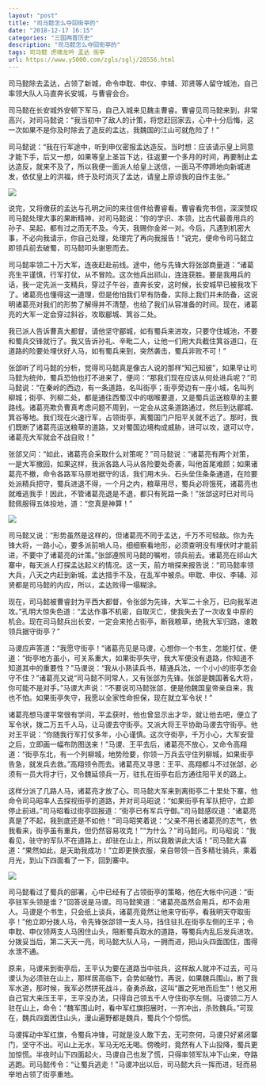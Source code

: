```yaml
---
layout: "post"
title: "司马懿怎么夺回街亭的"
date: "2018-12-17 16:15"
categories: "三国两晋历史"
description: "司马懿怎么夺回街亭的"
tags: 司马懿 虎啸龙吟 孟达 街亭
url: https://www.y5000.com/zgls/sglj/28556.html
---
```






司马懿除去孟达，占领了新城，命令申耽、申仪、李辅、邓贤等人留守城池，自己率领大队人马直奔长安城，与曹睿会合。

司马懿在长安城外安顿下军马，自己入城来见魏主曹睿。曹睿见司马懿来到，非常高兴，对司马懿说：“我当初中了敌人的计策，将您赶回家去，心中十分后悔，这一次如果不是你及时除去了造反的孟达，我魏国的江山可就危险了！”

司马懿说：“我在行军途中，听到申仪密报孟达造反。当时想：应该请示皇上同意才能下手，后又一想，如果等皇上圣旨下达，往返要一个多月的时间，再要制止孟达造反，就来不及了，所以我便一面派人给皇上送信，一面马不停蹄地向新城进发，依仗皇上的洪福，终于及时消灭了孟达，请皇上原谅我的自作主张。”

![](https://img.y5000.com/uploads/allimg/180208/8-1P20Q64I3618.jpg)

说完，又将缴获的孟达与孔明之间的来往信件给曹睿看。曹睿看完书信，深深赞叹司马懿处理大事的果断精神，对司马懿说：“你的学识、本领，比古代最善用兵的孙子、吴起，都有过之而无不及。今天，我赐你金斧一对。今后，凡遇到机密大事，不必向我请示，你自己处理，处理完了再向我报告！”说完，便命令司马懿立即领兵前去破蜀，司马懿叩头谢恩而去。

司马懿率领二十万大军，连夜赶赴前线。途中，他与先锋大将张郃商量道：“诸葛亮生平谨慎，行军打仗，从不冒险。这次他兵出祁山，连连获胜。要是我用兵的话，我一定先派一支精兵，穿过子午谷，直奔长安，这时候，长安城早已被我攻下了。诸葛亮也懂得这一道理，但是他怕我们早有防备，实际上我们并未防备，这说明诸葛亮对我们的形势了解得并不清楚，也给了我们从容准备的时间。现在，诸葛亮的大军一定会穿过斜谷，攻取郿城、箕谷二处。

我已派人告诉曹真大都督，请他坚守郿城，如有蜀兵来进攻，只要守住城池，不要和蜀兵交锋就行了。我又告诉孙礼、辛毗二人，让他一们用大兵截住箕谷道口，在道路的险要处埋伏好人马，如有蜀兵来到，突然袭击，蜀兵非败不可！”

张郃听了司马懿的分析，觉得司马懿真是像古人说的那样“知己知彼”，如果早让司马懿为统帅，蜀兵恐怕也打不进来了，便问：“那我们现在应该从何处进兵呢？”司马懿说：“在秦岭的西边，有一条道路，名叫街亭；街亭旁边有一座小城，名叫列柳城；街亭、列柳二处，都是通往西蜀汉中的咽喉要道，又是蜀兵运送粮草的主要路线。诸葛亮欺负曹真考虑问题不周到，一定会从这条道路通过，然后到达郿城、箕谷等地。我们现在火速行军，占领街亭，离蜀国门户阳平关就不远了。那时，我们既断了诸葛亮运送粮草的道路，又对蜀国边境构成威胁，进可以攻，退可以守，诸葛亮大军就会不战自败！”

张郃又问：“如此，诸葛亮会采取什么对策呢？”司马懿说：“诸葛亮有两个对策，一是大军撤回，如果这样，我派各路人马从各险要处奇袭，叫他首尾难顾；如果诸葛亮不撤，命令各路军马原地据守的话，我们用木头、石头垒住条条通道，在险要处派精兵把守，蜀兵进退不得，一个月之内，粮草用尽，蜀兵必将饿死，诸葛亮也就难逃我手！因此，不管诸葛亮退是不退，都只有死路一条！”张郃这时已对司马懿佩服得五体投地，道：“您真是神算！”

![](https://img.y5000.com/uploads/allimg/180208/8-1P20Q64945B8.jpg)

司马懿又说：“形势虽然是这样的，但诸葛亮不同于孟达，千万不可轻敌。你为先锋大将，一路小心，要多派前哨人马，细细察看地形，必须查明没有埋伏时才能前进，不要中了诸葛亮的计策。”张郃遵照司马懿的嘱咐，领兵前去。诸葛亮在祁山大寨中，每天派人打探孟达起义的情况。这一天，前方哨探来报告说：“司马懿率领大兵，八天之内赶到新城，孟达措手不及，在乱军中被杀。申耽、申仪、李辅、邓贤都是司马懿的内应，所以，孟达败得一塌糊涂。

现在，司马懿被曹睿封为平西大都督，令张郃为先锋，大军二十余万，已向我军进攻。”孔明大惊失色道：“孟达作事不机密，自取灭亡，使我失去了一次收复中原的机会。现在司马懿兵出长安，一定会来抢占街亭，断我粮草，绝我大军归路，谁敢领兵据守街亭？”

马谡应声答道：“我愿守街亭！”诸葛亮见是马谡，心想你一个书生，怎能打仗，便道：“街亭地方虽小，可关系重大，如果街亭失守，我大军便没有退路，你知道不知道其中的重要性？”马谡说：“我从小熟读兵书，精通兵法，一个小小的街亭怎会守不住？”诸葛亮又说“司马懿不同常人，又有张郃为先锋。张郃是魏国著名大将，你可能不是对手。”马谡大声说：“不要说司马懿张郃，便是他魏国皇帝亲自来，我也不怕。如果街亭失守，我愿以全家性命担保，现在就立军令状！”

诸葛亮想马谡平常很有学问，平孟获时，他也曾显示出才华，就让他去吧，便立了军令状，拨二万五千人马，让马谡去守街亭。又派大将王平协助马谡去守街亭。他对王平说：“你随我行军打仗多年，小心谨慎。这次守街亭，千万小心，大军安营之后，立即画一幅布防图送来！”马谡、王平去后，诸葛亮不放心，又命令高翔道：“街亭东北，有一个列柳城，地势险要，你领一万兵去守住列柳城，如果街亭告急，就发兵去救。”高翔领令而去。诸葛亮又寻思：王平、高翔都斗不过张郃，必须有一员大将才行，又令魏延领兵一万，驻扎在街亭右后方通往阳平关的路上。

这样分派了几路人马，诸葛亮才放了心。司马懿大军来到离街亭二十里处下寨，他命令司马昭率人去探视街亭的道路，并对司马昭说：“如果街亭有军队把守，立即停止前进。”司马昭看过街亭回报道：“街亭已有军兵守御。”司马懿感叹道：“诸葛亮真是了不起，我到底还是不如他！”司马昭笑着说：“父亲不用长诸葛亮的志气，依我看来，街亭虽有重兵，但仍然容易攻克！”“为什么？”司马懿问。司马昭说：“我看见，驻守的军队不在道路上，却驻在山上，所以我敢讲此大话！”司马懿大喜道：“果然如此，是天助我成功！”立即更换衣服，亲自带领一百多精壮骑兵，乘着月光，到山下四面看了一下，回到寨中。

![](https://img.y5000.com/uploads/allimg/180208/8-1P20QA025636.jpg)

司马懿看过了蜀兵的部署，心中已经有了占领街亭的策略，他在大帐中问道：“街亭驻军头领是谁？”回答说是马谡。司马懿笑道：“诸葛亮虽然会用兵，却不会用人。马谡是个书生，只会纸上谈兵，诸葛亮竟然让他来守街亭，看我明天夺取街亭！”他立即分拨人马，令先锋张郃领一支人马，挡住驻扎在街亭左侧的王平；令申耽、申仪领两支人马困住山头，阻断蜀兵取水的道路，等蜀兵内乱后发兵进攻。分拨妥当后，第二天天一亮，司马懿大队人马，一拥而进，把山头四面围住，围得水泄不通。

原来，马谡来到街亭后，王平认为要在道路当中驻兵，这样敌人就冲不过去，可马谡认为必须驻在山上，那样居高临下，会势如破竹。再说，如果魏兵围山，断了我军水道，那时候，我军必然拼死战斗，奋勇杀敌，这叫“置之死地而后生”！他又用自己官大来压王平，王平没办法，只得自己领五千人守住街亭左侧。马谡领二万人驻在山上，命令：“魏军围山时，看中军红旗招展时，一齐冲出，杀败魏兵。”可现在，魏兵四面困住山头，漫山遍野都是魏兵，蜀兵个个惊慌。

马谡挥动中军红旗，令蜀兵冲锋，可就是没人敢下去，无可奈何，马谡只好紧闭寨门，坚守不出。可山上无水，军马无吃无喝。傍晚时，竟然有人下山投降，蜀兵更加惊慌。半夜时山下四面起火，马谡自己也发了慌，只得率领军队冲下山来，夺路逃跑。司马懿传令：“让蜀兵逃走！”马谡冲出以后，司马懿大兵一挥而进，轻而易举地占领了街亭重地。
